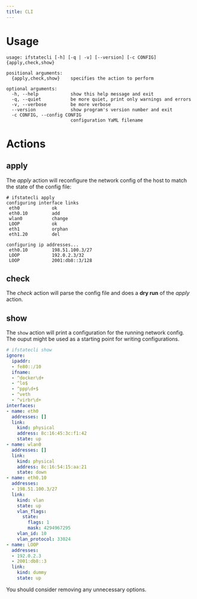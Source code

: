 ```yaml
---
title: CLI
---
```


# Usage

```
usage: ifstatecli [-h] [-q | -v] [--version] [-c CONFIG] {apply,check,show}

positional arguments:
  {apply,check,show}    specifies the action to perform

optional arguments:
  -h, --help            show this help message and exit
  -q, --quiet           be more quiet, print only warnings and errors
  -v, --verbose         be more verbose
  --version             show program's version number and exit
  -c CONFIG, --config CONFIG
                        configuration YaML filename
```

# Actions

## apply

The *apply* action will reconfigure the network config of the host to match the state of the config file:

```
# ifstatecli apply
configuring interface links
 eth0            ok
 eth0.10         add
 wlan0           change
 LOOP            ok
 eth1            orphan
 eth1.20         del

configuring ip addresses...
 eth0.10         198.51.100.3/27
 LOOP            192.0.2.3/32
 LOOP            2001:db8::3/128
```

## check

The *check* action will parse the config file and does a **dry run** of the *apply* action.


## show

The `show` action will print a configuration for the running network config. The ouput might be used as a starting point for writing configurations.

```yaml
# ifstatecli show
ignore:
  ipaddr:
  - fe80::/10
  ifname:
  - ^docker\d+
  - ^lo$
  - ^ppp\d+$
  - ^veth
  - ^virbr\d+
interfaces:
- name: eth0
  addresses: []
  link:
    kind: physical
    address: 8c:16:45:3c:f1:42
    state: up
- name: wlan0
  addresses: []
  link:
    kind: physical
    address: 8c:16:54:15:aa:21
    state: down
- name: eth0.10
  addresses:
  - 198.51.100.3/27
  link:
    kind: vlan
    state: up
    vlan_flags:
      state:
        flags: 1
        mask: 4294967295
    vlan_id: 10
    vlan_protocol: 33024
- name: LOOP
  addresses:
  - 192.0.2.3
  - 2001:db8::3
  link:
    kind: dummy
    state: up
```

You should consider removing any unnecessary options.
